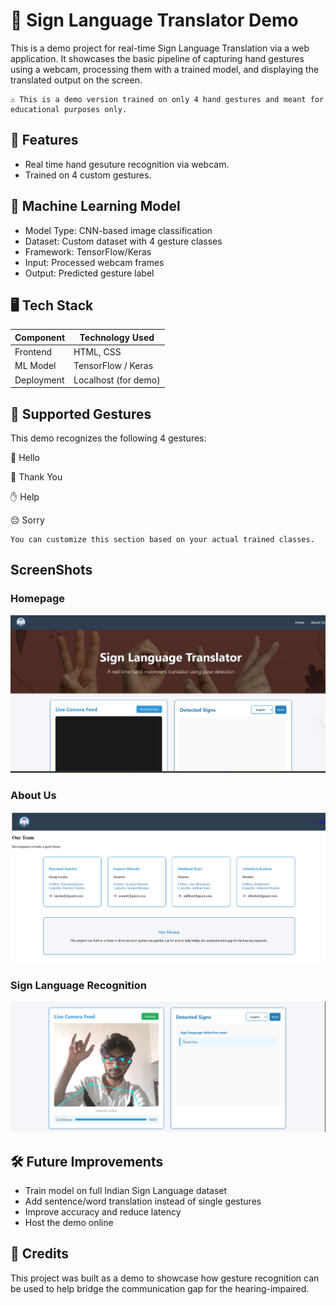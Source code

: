 # 🤟 Sign Language Translator Demo
This is a demo project for real-time Sign Language Translation via a web application. It showcases the basic pipeline of capturing hand gestures using a webcam, processing them with a trained model, and displaying the translated output on the screen.

    ⚠️ This is a demo version trained on only 4 hand gestures and meant for educational purposes only.

## 🌟 Features
- Real time hand gesuture recognition via webcam.
- Trained on 4 custom gestures.

## 🧠 Machine Learning Model
- Model Type: CNN-based image classification
- Dataset: Custom dataset with 4 gesture classes
- Framework: TensorFlow/Keras
- Input: Processed webcam frames
- Output: Predicted gesture label

## 🖥️ Tech Stack
| Component  | Technology Used       |
| ---------- | --------------------- |
| Frontend   | HTML, CSS             |
| ML Model   | TensorFlow / Keras    |
| Deployment | Localhost (for demo)  |

## 🎯 Supported Gestures
This demo recognizes the following 4 gestures:

👋 Hello

🙏 Thank You

✋ Help

😔 Sorry

    You can customize this section based on your actual trained classes.

## ScreenShots
### Homepage
![Website Screenshot](screenshots/home.png)
### About Us
![About Us Screenshot](screenshots/aboutus.png)
### Sign Language Recognition
![Recognition](screenshots/thank.png)

## 🛠️ Future Improvements
- Train model on full Indian Sign Language dataset
- Add sentence/word translation instead of single gestures
- Improve accuracy and reduce latency
- Host the demo online

## 🙌 Credits
This project was built as a demo to showcase how gesture recognition can be used to help bridge the communication gap for the hearing-impaired.